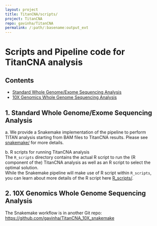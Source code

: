 ```yaml
---
layout: project
title: TitanCNA/scripts/
project: TitanCNA
repo: gavinha/TitanCNA
permalink: /:path/:basename:output_ext
---
```


# Scripts and Pipeline code for TitanCNA analysis
## Contents
* [Standard Whole Genome/Exome Sequencing Analysis](#wgs)
* [10X Genomics Whole Genome Sequencing Analysis](#tenx)

## 1. Standard Whole Genome/Exome Sequencing Analysis
a. We provide a Snakemake implementation of the pipeline to perform TITAN analysis starting from BAM files to TitanCNA results.
Please see [snakemake/](snakemake) for more details.

b. R scripts for running TitanCNA analysis  
The `R_scripts` directory contains the actual R script to run the (R component of the) TitanCNA analysis as well as an R script to select the optimal solution.  
While the Snakemake pipeline will make use of R script within `R_scripts`, you can learn about more details of the R script here [R_scripts/](R_scripts/).  

## 2. 10X Genomics Whole Genome Sequencing Analysis
The Snakemake workflow is in another Git repo: https://github.com/gavinha/TitanCNA_10X_snakemake
